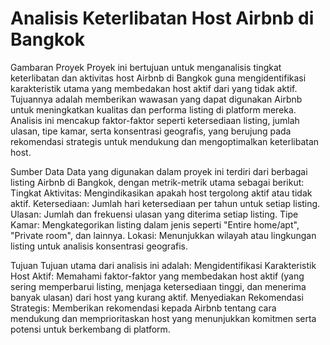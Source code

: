 # Analisis Keterlibatan Host Airbnb di Bangkok
Gambaran Proyek
Proyek ini bertujuan untuk menganalisis tingkat keterlibatan dan aktivitas host Airbnb di Bangkok guna mengidentifikasi karakteristik utama yang membedakan host aktif dari yang tidak aktif. Tujuannya adalah memberikan wawasan yang dapat digunakan Airbnb untuk meningkatkan kualitas dan performa listing di platform mereka. Analisis ini mencakup faktor-faktor seperti ketersediaan listing, jumlah ulasan, tipe kamar, serta konsentrasi geografis, yang berujung pada rekomendasi strategis untuk mendukung dan mengoptimalkan keterlibatan host.

Sumber Data
Data yang digunakan dalam proyek ini terdiri dari berbagai listing Airbnb di Bangkok, dengan metrik-metrik utama sebagai berikut:
Tingkat Aktivitas: Mengindikasikan apakah host tergolong aktif atau tidak aktif.
Ketersediaan: Jumlah hari ketersediaan per tahun untuk setiap listing.
Ulasan: Jumlah dan frekuensi ulasan yang diterima setiap listing.
Tipe Kamar: Mengkategorikan listing dalam jenis seperti "Entire home/apt", "Private room", dan lainnya.
Lokasi: Menunjukkan wilayah atau lingkungan listing untuk analisis konsentrasi geografis.

Tujuan
Tujuan utama dari analisis ini adalah:
Mengidentifikasi Karakteristik Host Aktif: Memahami faktor-faktor yang membedakan host aktif (yang sering memperbarui listing, menjaga ketersediaan tinggi, dan menerima banyak ulasan) dari host yang kurang aktif.
Menyediakan Rekomendasi Strategis: Memberikan rekomendasi kepada Airbnb tentang cara mendukung dan memprioritaskan host yang menunjukkan komitmen serta potensi untuk berkembang di platform.
